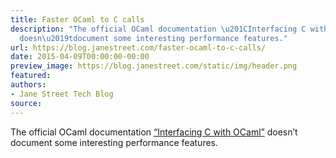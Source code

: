```yaml
---
title: Faster OCaml to C calls
description: "The official OCaml documentation \u201CInterfacing C withOCaml\u201D
  doesn\u2019tdocument some interesting performance features."
url: https://blog.janestreet.com/faster-ocaml-to-c-calls/
date: 2015-04-09T00:00:00-00:00
preview_image: https://blog.janestreet.com/static/img/header.png
featured:
authors:
- Jane Street Tech Blog
source:
---
```


<p>The official OCaml documentation <a href="http://caml.inria.fr/pub/docs/manual-ocaml-4.01/intfc.html - [404 Not Found]">&ldquo;Interfacing C with
OCaml&rdquo;</a> doesn&rsquo;t
document some interesting performance features.</p>


